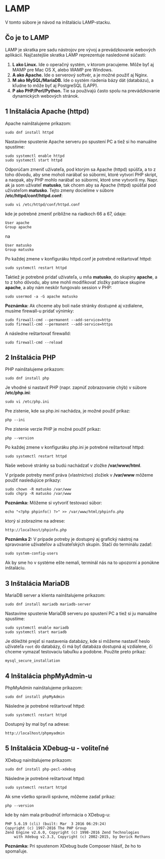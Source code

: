 # LAMP #

V tomto súbore je návod na inštaláciu LAMP-stacku.

## Čo je to LAMP ##

LAMP je skratka pre sadu nástrojov pre vývoj a prevádzkovanie webových aplikácií. Najčastejšie skratka LAMP reprezentuje nasledovné súčasti:

1. **L ako Linux.** Ide o operačný systém, v ktorom pracujeme. Môže byť aj MAMP pre Mac OS X, alebo WAMP pre Windows.
1. **A ako Apache.** Ide o serverový softvér, a je možné použiť aj Nginx.
1. **M ako MySQL/MariaDB.** Ide o systém riadenia bázy dát (databázu), a kľudne to môže byť aj PostgreSQL (LAPP).
1. **P ako PHP/Perl/Python.** Tie sa používajú často spolu na prevádzkovanie dynamických webových stránok.

## 1 Inštalácia Apache (httpd) ##

Apache nainštalujeme príkazom:
```
sudo dnf install httpd
```

Nastavíme spustenie Apache serveru po spustení PC a tiež si ho manuálne spustíme:
```
sudo systemctl enable httpd
sudo systemctl start httpd
```

Odporúčam zmeniť užívateľa, pod ktorým sa Apache (httpd) spúšťa, a to z toho dôvodu, aby sme moholi narábať so súbormi, ktoré vytvorí PHP skript, a naopak, aby PHP mohlo narábať so súbormi, ktoré sme vytvorili my.
Napr. ak ja som užívateľ **matusko**, tak chcem aby sa Apache (httpd) spúšťal pod užívateľom **matusko**. Tejto zmeny docielime v súbore **/etc/httpd/conf/httpd.conf**:
```
sudo vi /etc/httpd/conf/httpd.conf
```
kde je potrebné zmeniť približne na riadkoch 66 a 67, údaje:
```
User apache
Group apache
```
na
```
User matusko
Group matusko
```

Po každej zmene v konfiguráku httpd.conf je potrebné reštartovať httpd:
```
sudo systemctl restart httpd
```

Taktiež je potrebné pridať užívateľa, u mňa **matusko**, do skupiny **apache**, a to z toho dôvodu, aby sme mohli modifikovať zložky patriace skupine **apache**, a aby nám neskôr fungovalo session v PHP:
```
sudo usermod -a -G apache matusko
```

**Poznámka:** Ak chceme aby boli naše stránky dostupné aj vzdialene, musíme firewall-u pridať výnimky:
```
sudo firewall-cmd --permanent --add-service=http
sudo firewall-cmd --permanent --add-service=https
```

A následne reštartovať firewalld:
```
sudo firewall-cmd --reload
```

## 2 Inštalácia PHP ##

PHP nainštalujeme príkazom:
```
sudo dnf install php
```

Je vhodné si nastaviť PHP (napr. zapnúť zobrazovanie chýb) v súbore **/etc/php.ini**:
```
sudo vi /etc/php.ini
```

Pre zistenie, kde sa php.ini nachádza, je možné použiť príkaz:
```
php --ini
```

Pre zistenie verzie PHP je možné použiť príkaz:
```
php --version
```

Po každej zmene v konfiguráku php.ini je potrebné reštartovať httpd:
```
sudo systemctl restart httpd
```

Naše webové stránky sa budú nachádzať v zložke **/var/www/html**.

V prípade potreby meniť práva (vlastníctvo) zložiek v **/var/www** môžeme použiť nasledujúce príkazy:
```
sudo chown -R matusko /var/www
sudo chgrp -R matusko /var/www
```

**Poznámka:** Môžeme si vytvoriť testovací súbor:
```
echo "<?php phpinfo() ?>" >> /var/www/html/phpinfo.php
```

ktorý si zobrazíme na adrese:
```
http://localhost/phpinfo.php
```

**Poznámka 2:** V prípade potreby je dostupný aj grafický nástroj na spravovanie užívateľov a užívateľských skupín. Stačí do terminálu zadať:
```
sudo system-config-users
```
Ak by sme ho v systéme ešte nemali, terminál nás na to upozorní a ponúkne inštaláciu.

## 3 Inštalácia MariaDB ##

MariaDB server a klienta nainštalujeme príkazom:
```
sudo dnf install mariadb mariadb-server
```

Nastavíme spustenie MariaDB serveru po spustení PC a tiež si ju manuálne spustíme:
```
sudo systemctl enable mariadb
sudo systemctl start mariadb
```

Je dôležité prejsť si nastavenia databázy, kde si môžeme nastaviť heslo užívateľa `root` do databázy, či má byť databáza dostupná aj vzdialene, či chceme vymazať testovaciu tabuľku a podobne. Použite preto príkaz:
```
mysql_secure_installation
```

## 4 Inštalácia phpMyAdmin-u ##

PhpMyAdmin nainštalujeme príkazom:
```
sudo dnf install phpMyAdmin
```

Následne je potrebné reštartovať httpd:
```
sudo systemctl restart httpd
```

Dostupný by mal byť na adrese:
```
http://localhost/phpmyadmin
```

## 5 Inštalácia XDebug-u - voliteľné ##

XDebug nainštalujeme príkazom:
```
sudo dnf install php-pecl-xdebug
```

Následne je potrebné reštartovať httpd:
```
sudo systemctl restart httpd
```

Ak sme všetko spravili správne, môžeme zadať príkaz:
```
php --version
```
kde by nám mala pribudnúť informácia o XDebug-u:
```
PHP 5.6.19 (cli) (built: Mar  3 2016 06:29:24)
Copyright (c) 1997-2016 The PHP Group
Zend Engine v2.6.0, Copyright (c) 1998-2016 Zend Technologies
    with Xdebug v2.3.3, Copyright (c) 2002-2015, by Derick Rethans
```

**Poznámka:** Pri spustenom XDebug bude Composer hlásiť, že ho to spomaľuje.